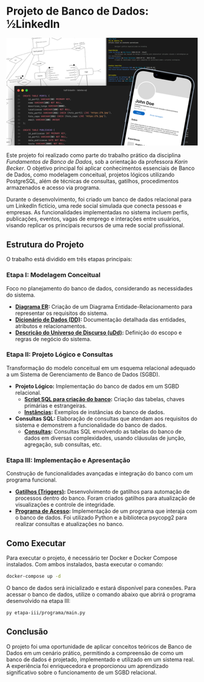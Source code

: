 # Projeto de Banco de Dados: ½LinkedIn

![Capa](.github/capa.png)

Este projeto foi realizado como parte do trabalho prático da disciplina *Fundamentos de Banco de Dados*, sob a orientação da professora *Karin Becker*. O objetivo principal foi aplicar conhecimentos essenciais de Banco de Dados, como modelagem conceitual, projetos lógicos utilizando PostgreSQL, além de técnicas de consultas, gatilhos, procedimentos armazenados e acesso via programa.

Durante o desenvolvimento, foi criado um banco de dados relacional para um LinkedIn fictício, uma rede social simulada que conecta pessoas e empresas. As funcionalidades implementadas no sistema incluem perfis, publicações, eventos, vagas de emprego e interações entre usuários, visando replicar os principais recursos de uma rede social profissional.
  
## Estrutura do Projeto
O trabalho está dividido em três etapas principais:

### Etapa I: Modelagem Conceitual
Foco no planejamento do banco de dados, considerando as necessidades do sistema.

- **[Diagrama ER](/etapa-i/Diagrama%20ER.pdf):** Criação de um Diagrama Entidade-Relacionamento para representar os requisitos do sistema.
- **[Dicionário de Dados (DD)](/etapa-i/Dicionário%20de%20Dados.pdf):** Documentação detalhada das entidades, atributos e relacionamentos.
- **[Descrição do Universo de Discurso (uDd)](/etapa-i/Descrição%20do%20UdD.pdf):** Definição do escopo e regras de negócio do sistema.
  
### Etapa II: Projeto Lógico e Consultas

Transformação do modelo conceitual em um esquema relacional adequado a um Sistema de Gerenciamento de Banco de Dados (SGBD).
  
- **Projeto Lógico:** Implementação do banco de dados em um SGBD relacional.
    - **[Script SQL para criação do banco](/etapa-ii/tabelas.sql):** Criação das tabelas, chaves primárias e estrangeiras.
    - **[Instâncias](/etapa-ii/instancias.sql):** Exemplos de instâncias do banco de dados.
- **Consultas SQL:** Elaboração de consultas que atendam aos requisitos do sistema e demonstrem a funcionalidade do banco de dados.
    - **[Consultas](/etapa-ii/consultas.sql):** Consultas SQL envolvendo as tabelas do banco de dados em diversas complexidades, usando cláusulas de junção, agregação, sub consultas, etc.
 
### Etapa III: Implementação e Apresentação

Construção de funcionalidades avançadas e integração do banco com um programa funcional.
 
- **[Gatilhos (Triggers)](/etapa-iii/gatilho.sql):** Desenvolvimento de gatilhos para automação de processos dentro do banco. Foram criados gatilhos para atualização de visualizações e controle de integridade.
- **[Programa de Acesso](/etapa-iii/programa):** Implementação de um programa que interaja com o banco de dados. Foi utilizado Python e a biblioteca psycopg2 para realizar consultas e atualizações no banco.

## Como Executar

Para executar o projeto, é necessário ter Docker e Docker Compose instalados. Com ambos instalados, basta executar o comando:

```bash
docker-compose up -d
```
O banco de dados será inicializado e estará disponível para conexões. Para acessar o banco de dados, utilize o comando abaixo que abrirá o programa desenvolvido na etapa III:

```bash
py etapa-iii/programa/main.py
```

## Conclusão

O projeto foi uma oportunidade de aplicar conceitos teóricos de Banco de Dados em um cenário prático, permitindo a compreensão de como um banco de dados é projetado, implementado e utilizado em um sistema real. A experiência foi enriquecedora e proporcionou um aprendizado significativo sobre o funcionamento de um SGBD relacional.
